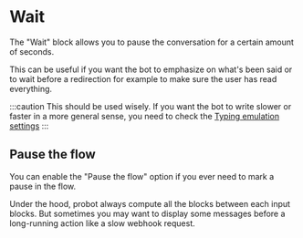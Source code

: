 # Wait

The "Wait" block allows you to pause the conversation for a certain amount of seconds.

This can be useful if you want the bot to emphasize on what's been said or to wait before a redirection for example to make sure the user has read everything.

:::caution
This should be used wisely. If you want the bot to write slower or faster in a more general sense, you need to check the [Typing emulation settings](/editor/settings#typing-emulation)
:::

## Pause the flow

You can enable the "Pause the flow" option if you ever need to mark a pause in the flow.

Under the hood, probot always compute all the blocks between each input blocks. But sometimes you may want to display some messages before a long-running action like a slow webhook request.
